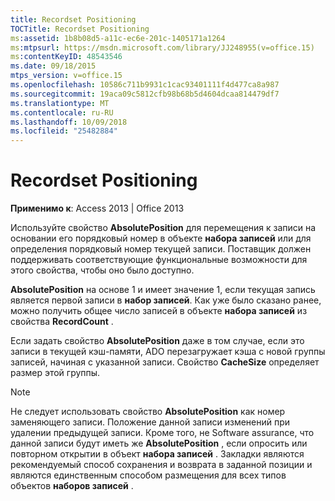```yaml
---
title: Recordset Positioning
TOCTitle: Recordset Positioning
ms:assetid: 1b8b08d5-a11c-ec6e-201c-1405171a1264
ms:mtpsurl: https://msdn.microsoft.com/library/JJ248955(v=office.15)
ms:contentKeyID: 48543546
ms.date: 09/18/2015
mtps_version: v=office.15
ms.openlocfilehash: 10586c711b9931c1cac93401111f4d477ca8a987
ms.sourcegitcommit: 19aca09c5812cfb98b68b5d4604dcaa814479df7
ms.translationtype: MT
ms.contentlocale: ru-RU
ms.lasthandoff: 10/09/2018
ms.locfileid: "25482884"
---
```

# <a name="recordset-positioning"></a>Recordset Positioning


**Применимо к**: Access 2013 | Office 2013

Используйте свойство **AbsolutePosition** для перемещения к записи на основании его порядковый номер в объекте **набора записей** или для определения порядковый номер текущей записи. Поставщик должен поддерживать соответствующие функциональные возможности для этого свойства, чтобы оно было доступно.

**AbsolutePosition** на основе 1 и имеет значение 1, если текущая запись является первой записи в **набор записей**. Как уже было сказано ранее, можно получить общее число записей в объекте **набора записей** из свойства **RecordCount** .

Если задать свойство **AbsolutePosition** даже в том случае, если это записи в текущей кэш-памяти, ADO перезагружает кэша с новой группы записей, начиная с указанной записи. Свойство **CacheSize** определяет размер этой группы.


> [!NOTE]
> <P>Не следует использовать свойство <STRONG>AbsolutePosition</STRONG> как номер заменяющего записи. Положение данной записи изменений при удалении предыдущей записи. Кроме того, не Software assurance, что данной записи будут иметь же <STRONG>AbsolutePosition</STRONG> , если опросить или повторном открытии в объект <STRONG>набора записей</STRONG> . Закладки являются рекомендуемый способ сохранения и возврата в заданной позиции и являются единственным способом размещения для всех типов объектов <STRONG>наборов записей</STRONG> .</P>


